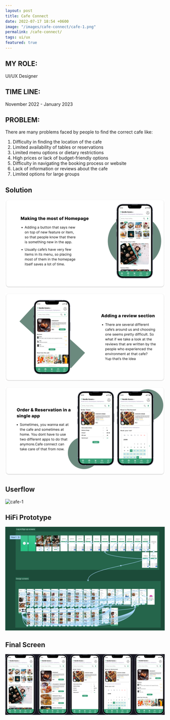 ```yaml
---
layout: post
title: Cafe Connect
date: 2022-07-17 18:54 +0600
image: "/images/cafe-connect/cafe-1.png"
permalink: /cafe-connect/
tags: ui/ux
featured: true
---
```


## MY ROLE:
UI/UX Designer

## TIME LINE:
November 2022 - January 2023

## PROBLEM:
There are many problems faced by people to find the correct cafe like: 

1. Difficulty in finding the location of the cafe
2. Limited availability of tables or reservations
3. Limited menu options or dietary restrictions
4. High prices or lack of budget-friendly options
5. Difficulty in navigating the booking process or website
6. Lack of information or reviews about the cafe
7. Limited options for large groups

## Solution
![cafe-1](../images/cafe-connect/cafe-3.png)

![cafe-1](../images/cafe-connect/cafe-4.png)

![cafe-1](../images/cafe-connect/cafe-5.png)

## Userflow

![cafe-1](../images/cafe-connect/cafe-6.png)

## HiFi Prototype

![cafe-1](../images/cafe-connect/cafe-7.png)

## Final Screen

![cafe-1](../images/cafe-connect/End%20Image.png)